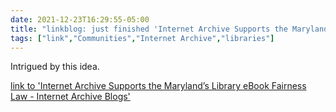 ```yaml
---
date: 2021-12-23T16:29:55-05:00
title: "linkblog: just finished 'Internet Archive Supports the Maryland’s Library eBook Fairness Law - Internet Archive Blogs'"
tags: ["link","Communities","Internet Archive","libraries"]
---
```

Intrigued by this idea.
 
[link to 'Internet Archive Supports the Maryland’s Library eBook Fairness Law - Internet Archive Blogs'](https://blog.archive.org/2021/12/23/internet-archive-supports-the-marylands-library-ebook-fairness-law/)
